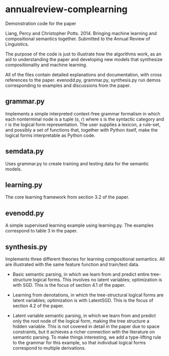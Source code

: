 annualreview-complearning
=========================

Demonstration code for the paper

Liang, Percy and Christopher Potts. 2014. Bringing machine learning
and compositional semantics together. Submitted to the Annual
Review of Linguistics.

The purpose of the code is just to illustrate how the algorithms work,
as an aid to understanding the paper and developing new models
that synthesize compositionality and machine learning.

All of the files contain detailed explanations and documentation, with
cross references to the paper. evenodd.py, grammar.py, synthesis.py
run demos corresponding to examples and discussions from the paper.

## grammar.py 

Implements a simple interpreted context-free grammar formalism in
which each nonterminal node is a tuple (s, r) where s is the syntactic
category and r is the logical form representation. The user supplies a
lexicon, a rule-set, and possibly a set of functions that, together
with Python itself, make the logical forms interpretable as Python
code.

## semdata.py

Uses grammar.py to create training and testing data for the semantic
models.

## learning.py

The core learning framework from section 3.2 of the paper.

## evenodd.py

A simple supervised learning example using learning.py. The examples
correspond to table 3 in the paper.

## synthesis.py

Implements three different theories for learning compositional
semantics. All are illustrated with the same feature function and
train/test data.

* Basic semantic parsing, in which we learn from and predict entire
tree-structure logical forms.  This involves no latent variables;
optimization is with SGD. This is the focus of section 4.1 of the
paper.

* Learning from denotations, in which the tree-structural logical
forms are latent variables; optimization is with LatentSGD. This
is the focus of section 4.2 of the paper.

* Latent variable semantic parsing, in which we learn from and predict
only the root node of the logical form, making the tree structure a
hidden variable. This is not covered in detail in the paper due to
space constraints, but it achieves a richer connection with the
literature on semantic parsing.  To make things interesting, we add a
type-lifting rule to the grammar for this example, so that individual
logical forms correspond to multiple derivations.

